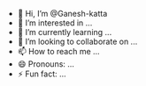 - 👋 Hi, I’m @Ganesh-katta
- 👀 I’m interested in ...
- 🌱 I’m currently learning ...
- 💞️ I’m looking to collaborate on ...
- 📫 How to reach me ...
- 😄 Pronouns: ...
- ⚡ Fun fact: ...

<!---
Ganesh-katta/Ganesh-katta is a ✨ special ✨ repository because its `README.md` (this file) appears on your GitHub profile.
You can click the Preview link to take a look at your changes.
--->
